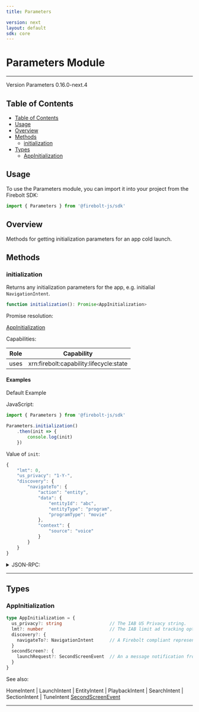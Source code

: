 ```yaml
---
title: Parameters

version: next
layout: default
sdk: core
---
```


# Parameters Module
---
Version Parameters 0.16.0-next.4

## Table of Contents
   - [Table of Contents](#table-of-contents)
   - [Usage](#usage)
   - [Overview](#overview)
   - [Methods](#methods)
     - [initialization](#initialization)
   - [Types](#types)
     - [AppInitialization](#appinitialization)



## Usage
To use the Parameters module, you can import it into your project from the Firebolt SDK:

```javascript
import { Parameters } from '@firebolt-js/sdk'
```


## Overview
 Methods for getting initialization parameters for an app cold launch.

## Methods

### initialization

Returns any initialization parameters for the app, e.g. initialial `NavigationIntent`.

```typescript
function initialization(): Promise<AppInitialization>
```



Promise resolution:

[AppInitialization](#appinitialization)

Capabilities:

| Role                  | Capability                 |
| --------------------- | -------------------------- |
| uses | xrn:firebolt:capability:lifecycle:state |


#### Examples


Default Example

JavaScript:

```javascript
import { Parameters } from '@firebolt-js/sdk'

Parameters.initialization()
    .then(init => {
        console.log(init)
    })
```

Value of `init`:

```javascript
{
	"lmt": 0,
	"us_privacy": "1-Y-",
	"discovery": {
		"navigateTo": {
			"action": "entity",
			"data": {
				"entityId": "abc",
				"entityType": "program",
				"programType": "movie"
			},
			"context": {
				"source": "voice"
			}
		}
	}
}
```
<details markdown="1" >
<summary>JSON-RPC:</summary>
Request:

```json
{
	"jsonrpc": "2.0",
	"id": 1,
	"method": "Parameters.initialization",
	"params": {}
}
```

Response:

```json
{
	"jsonrpc": "2.0",
	"id": 1,
	"result": {
		"lmt": 0,
		"us_privacy": "1-Y-",
		"discovery": {
			"navigateTo": {
				"action": "entity",
				"data": {
					"entityId": "abc",
					"entityType": "program",
					"programType": "movie"
				},
				"context": {
					"source": "voice"
				}
			}
		}
	}
}
```
</details>


---



## Types

### AppInitialization



```typescript
type AppInitialization = {
  us_privacy?: string                  // The IAB US Privacy string.
  lmt?: number                         // The IAB limit ad tracking opt out value.
  discovery?: {
    navigateTo?: NavigationIntent      // A Firebolt compliant representation of a user intention to navigate to a specific place in an app.
  }
  secondScreen?: {
    launchRequest?: SecondScreenEvent  // An a message notification from a second screen device
  }
}
```

See also: 

HomeIntent | LaunchIntent | EntityIntent | PlaybackIntent | SearchIntent | SectionIntent | TuneIntent
[SecondScreenEvent](../SecondScreen/schemas/#SecondScreenEvent)

---
